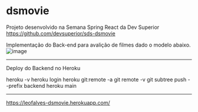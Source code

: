 # dsmovie

Projeto desenvolvido na Semana Spring React da Dev Superior
https://github.com/devsuperior/sds-dsmovie



Implementação do Back-end para avalição de filmes dado o modelo abaixo.
![image](https://user-images.githubusercontent.com/17336639/157982393-598898c8-24b6-45d6-b8a2-081e33370c0e.png)


----

Deploy do Backend no Heroku

heroku -v
heroku login
heroku git:remote -a <nome-do-app>
git remote -v
git subtree push --prefix backend heroku main
  
----
https://leofalves-dsmovie.herokuapp.com/
